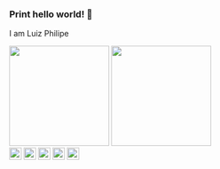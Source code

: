 ### Print hello world! 👋
I am Luiz Philipe 

<div>
<img loading="lazy" height="180em" src="https://github-readme-stats.vercel.app/api/top-langs/?username=Lphilipex&layout=compact&langs_count=7&theme=transparent&bg_color=000&border_color=30A3DC&show_icons=true"/>
<img loading="lazy" height="180em" src="https://github-readme-stats.vercel.app/api?username=Lphilipex&theme=transparent&bg_color=000&border_color=30A3DC&show_icons=true&icon_color=30A3DC&title_color=E94D5F&text_color=FFF"/>
</div>

<div>
<img loading="lazy" height="22em" src="https://img.shields.io/badge/Windows-000?style=for-the-badge&logo=windows&logoColor=2CA5E0"/>
<img loading="lazy" height="22em" src="https://img.shields.io/badge/Linux-000?style=for-the-badge&logo=linux&logoColor=FCC624"/>
<img loading="lazy" height="22em" src="https://img.shields.io/badge/GIT-E44C30?style=for-the-badge&logo=git&logoColor=white"/>
<img loading="lazy" height="22em" src="https://img.shields.io/badge/Vscode-007ACC?style=for-the-badge&logo=visual-studio-code&logoColor=white"/>
<img loading="lazy" height="22em" src="https://img.shields.io/badge/LinkedIn-0077B5?style=for-the-badge&logo=linkedin&logoColor=white)](https://www.linkedin.com/in/luiz-philipe-barros-machado-050915204/"/>
<!--- <img loading="lazy" height="22em" src=""/> -->

</div>

